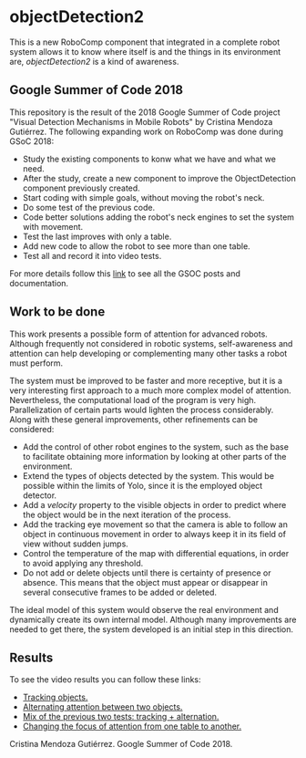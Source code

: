 # objectDetection2
This is a new RoboComp component that integrated in a complete robot system allows it to know where itself is and the things in its environment are, *objectDetection2* is a kind of awareness.

## Google Summer of Code 2018
This repository is the result of the 2018 Google Summer of Code project "Visual Detection Mechanisms in Mobile Robots" by Cristina Mendoza Gutiérrez. The following expanding work on RoboComp was done during GSoC 2018:
- Study the existing components to konw what we have and what we need.
- After the study, create a new component to improve the ObjectDetection component previously created.
- Start coding with simple goals, without moving the robot's neck.
- Do some test of the previous code.
- Code better solutions adding the robot's neck engines to set the system with movement.
- Test the last improves with only a table.
- Add new code to allow the robot to see more than one table.
- Test all and record it into video tests.

For more details follow this [link](https://github.com/CristinaMG/web/tree/patch-4/gsoc/2018/cristina_mg) to see all the GSOC posts and documentation.

## Work to be done
This work presents a possible form of attention for advanced robots. Although frequently not considered in robotic systems, self-awareness and attention can help developing or complementing many other tasks a robot must perform.

The system must be improved to be faster and more receptive, but it is a very interesting first approach to a much more complex model of attention. Nevertheless, the computational load of the program is very high. Parallelization of certain parts would lighten the process considerably. Along with these general improvements, other refinements can be considered:
- Add the control of other robot engines to the system, such as the base to facilitate obtaining more information by looking at other parts of the environment.
- Extend the types of objects detected by the system. This would be possible within the limits of Yolo, since it is the employed object detector.
- Add a *velocity* property to the visible objects in order to predict where the object would be in the next iteration of the process.
- Add the tracking eye movement so that the camera is able to follow an object in continuous movement in order to always keep it in its field of view without sudden jumps.
- Control the temperature of the map with differential equations, in order to avoid applying any threshold.
- Do not add or delete objects until there is certainty of presence or absence. This means that the object must appear or disappear in several consecutive frames to be added or deleted.

The ideal model of this system would observe the real environment and dynamically create its own internal model. Although many improvements are needed to get there, the system developed is an initial step in this direction.

## Results
To see the video results you can follow these links:
- [Tracking objects.](https://youtu.be/TZZbTtW21vE)
- [Alternating attention between two objects.](https://youtu.be/bkswvoK188M)
- [Mix of the previous two tests: tracking + alternation.](https://youtu.be/DoxEQk\_JEi0)
- [Changing the focus of attention from one table to another.](https://youtu.be/kT-OAfUe6FA)

Cristina Mendoza Gutiérrez.
Google Summer of Code 2018.

